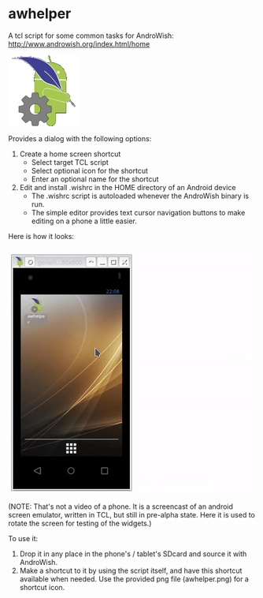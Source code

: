 # awhelper
A tcl script for some common tasks for AndroWish: http://www.androwish.org/index.html/home

![AWhelper logo](https://github.com/dzach/awhelper/blob/master/awhelper.png)

Provides a dialog with the following options:
1. Create a home screen shortcut
   - Select target TCL script
   - Select optional icon for the shortcut
   - Enter an optional name for the shortcut
2. Edit and install .wishrc in the HOME directory of an Android device
   - The .wishrc script is autoloaded whenever the AndroWish binary is run.
   - The simple editor provides text cursor navigation buttons to make editing on a phone a little easier.
 
 Here is how it looks:
 
![AWhelper on awemu](https://github.com/dzach/awhelper/blob/master/awhelper.gif)

(NOTE: That's not a video of a phone. It is a screencast of an android screen emulator, written in TCL, but still in pre-alpha state. Here it is used to rotate the screen for testing of the widgets.) 

To use it:

1. Drop it in any place in the phone's / tablet's SDcard and source it with AndroWish.
2. Make a shortcut to it by using the script itself, and have this shortcut available when needed. Use the provided png file (awhelper.png) for a shortcut icon.

